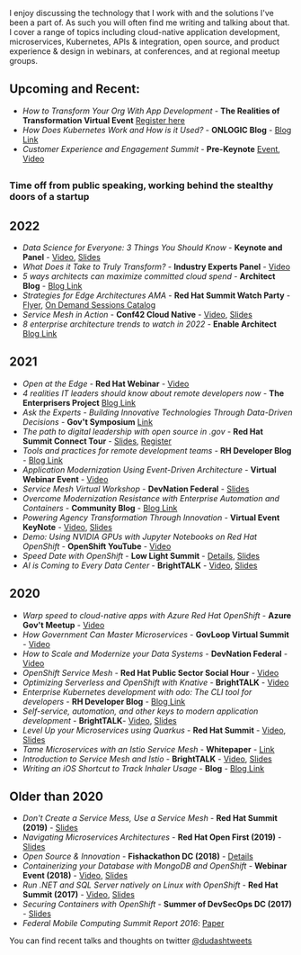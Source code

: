 I enjoy discussing the technology that I work with and the solutions I've been a part of.
As such you will often find me writing and talking about that. I cover a range of topics including cloud-native application development, microservices, Kubernetes, APIs & integration, open source, and product experience & design in webinars, at conferences, and at regional meetup groups.

## Upcoming and Recent:
* *How to Transform Your Org With App Development* - **The Realities of Transformation Virtual Event** [Register here](https://go.govloop.com/digital-transformation-playbook.html)
* *How Does Kubernetes Work and How is it Used?* - **ONLOGIC Blog** - [Blog Link](https://www.onlogic.com/company/io-hub/how-does-kubernetes-work-and-how-is-it-used/)
* *Customer Experience and Engagement Summit* - **Pre-Keynote** [Event](https://www.govexec.com/sponsor-content/CXSummit2023/), [Video](https://player.performedia.com/ge23-23/player/closing-keynote/)

## 
### Time off from public speaking, working behind the stealthy doors of a startup
## 

## 2022
* *Data Science for Everyone: 3 Things You Should Know* - **Keynote and Panel** - [Video](https://go.govloop.com/data-science), [Slides](./presentations/2022_Data_Science_AIML_Open_Source_and_MLOps.pdf)
* *What Does it Take to Truly Transform?* - **Industry Experts Panel** - [Video](https://go.govloop.com/hybrid-apps.html)
* *5 ways architects can maximize committed cloud spend* - **Architect Blog** - [Blog Link](https://www.redhat.com/architect/committed-cloud-spend)
* *Strategies for Edge Architectures AMA* - **Red Hat Summit Watch Party** - [Flyer](./presentations/2022_WatchPartyEdgeAMA.pdf.pdf), [On Demand Sessions Catalog](https://events.experiences.redhat.com/widget/redhat/sum22/SessionCatalog22)
* *Service Mesh in Action* - **Conf42 Cloud Native** - [Video](https://youtu.be/Hn9snYYzeBI), [Slides](./presentations/2022_ServiceMesh_in_Action-Spring.pdf)
* *8 enterprise architecture trends to watch in 2022* - **Enable Architect** [Blog Link](https://www.redhat.com/architect/2022-trends-enterprise-architects)

## 2021
* *Open at the Edge* - **Red Hat Webinar** - [Video](https://www.redhat.com/en/events/webinar/open-at-the-infrastructure-edge-transforming-raw-data-into-warfare-dominance)
* *4 realities IT leaders should know about remote developers now* - **The Enterprisers Project** [Blog Link](https://enterprisersproject.com/article/2021/11/remote-developers-4-realities-it-leaders-should-know)
* *Ask the Experts - Building Innovative Technologies Through Data-Driven Decisions* - **Gov't Symposium** [Link](https://upgather.com/redhat/govsymposium/agenda/)
* *The path to digital leadership with open source in .gov* - **Red Hat Summit Connect Tour** - [Slides](./presentations/2021-SummitConnect_RedHat-for-Government.pdf), [Register](https://www.redhat.com/en/summit/connect#locations--dates)
* *Tools and practices for remote development teams* - **RH Developer Blog** - [Blog Link](https://developers.redhat.com/articles/2021/10/12/tools-and-practices-remote-development-teams)
* *Application Modernization Using Event-Driven Architecture* - **Virtual Webinar Event** - [Video](https://carahsoft.zoom.us/rec/share/_Is5Qlvm3mr4gvC2_rzri8lRFimACWtf9nU7sfAkWchmsnAmW32WrfalXiwYcDzM.LYsTa0Bfi9FC_Jun)
* *Service Mesh Virtual Workshop* - **DevNation Federal** - [Slides](./presentations/2021_DNF_Service_Mesh_Workshop.pdf)
* *Overcome Modernization Resistance with Enterprise Automation and Containers* - **Community Blog** - [Blog Link](https://www.carahsoft.com/community/red-hat-automation-and-containers-blog-2021)
* *Powering Agency Transformation Through Innovation* - **Virtual Event KeyNote** - [Video](https://go.govloop.com/transformation-roadmap.html), [Slides](./presentations/2021_TransformationInnovationKeynote.pdf)
* *Demo: Using NVIDIA GPUs with Jupyter Notebooks on Red Hat OpenShift* - **OpenShift YouTube** - [Video](https://www.youtube.com/watch?v=Pm29sQhH3fI&t=2s)
* *Speed Date with OpenShift* - **Low Light Summit** - [Details](https://www.ncsi.com/event/lowlight/presenters/redhat/), [Slides](./presentations/2021_Speed_Date_with_OpenShift.pdf)
* *AI is Coming to Every Data Center* - **BrightTALK** - [Video](https://www.brighttalk.com/webcast/10415/466836), [Slides](./presentations/2021_AI_is_Coming_to_Every_Data_Center.pdf)

## 2020
* *Warp speed to cloud-native apps with Azure Red Hat OpenShift* - **Azure Gov't Meetup** - [Video](https://www.meetup.com/DCAzureGov/events/270066053/)
* *How Government Can Master Microservices* - **GovLoop Virtual Summit** - [Video](https://go.govloop.com/gov-tech-trends-2021)
* *How to Scale and Modernize your Data Systems* - **DevNation Federal** - [Video](https://www.brighttalk.com/webcast/18381/437018)
* *OpenShift Service Mesh* - **Red Hat Public Sector Social Hour** - [Video](https://www.brighttalk.com/webcast/16623/427738)
* *Optimizing Serverless and OpenShift with Knative* - **BrightTALK** - [Video](https://www.brighttalk.com/webcast/16623/432634)
* *Enterprise Kubernetes development with odo: The CLI tool for developers* - **RH Developer Blog** - [Blog Link](https://developers.redhat.com/blog/2020/06/16/enterprise-kubernetes-development-with-odo-the-cli-tool-for-developers#)
* *Self-service, automation, and other keys to modern application development* - **BrightTALK**- [Video](https://www.brighttalk.com/webcast/16623/418677), [Slides](./presentations/2020ModernizingAppDevelopment-K8svSummit.pdf)
* *Level Up your Microservices using Quarkus* - **Red Hat Summit** - [Video](https://youtu.be/Wz9bpT3cjvs), [Slides]("./presentations/2020_Level-Up-your-Microservices-with-Quarkus.pdf")
* *Tame Microservices with an Istio Service Mesh* - **Whitepaper** - [Link](https://www.redhat.com/en/resources/tame-microservices-istio-service-mesh-overview)
* *Introduction to Service Mesh and Istio* - **BrightTALK** - [Video](https://www.brighttalk.com/webcast/16623/408664), [Slides](./presentations/2020IntroductionToIstioAndServiceMesh.pdf)
* *Writing an iOS Shortcut to Track Inhaler Usage* - **Blog** - [Blog Link](https://dudash.medium.com/writing-an-ios-shortcut-to-track-inhaler-usage-52c0cbbc9c91)

## Older than 2020
* *Don't Create a Service Mess, Use a Service Mesh* - **Red Hat Summit (2019)** - [Slides](./presentations/DUDASH-ServiceMeshSummit2019.pdf)
* *Navigating Microservices Architectures* - **Red Hat Open First (2019)** - [Slides](./presentations/2019-OpenFirst-Navigating-Microservices.pdf)
* *Open Source & Innovation* - **Fishackathon DC (2018)** - [Details](https://fishackathon.co/past-runs)
* *Containerizing your Database with MongoDB and OpenShift* - **Webinar Event (2018)** - [Video](https://carahevents.carahsoft.com/Event/Details/76133-govevents), [Slides](./presentations/ContainerizingyourDatabasewithMongoDBandOpenShift.pdf)
* *Run .NET and SQL Server natively on Linux with OpenShift* - **Red Hat Summit (2017)** - [Video](https://www.youtube.com/watch?v=xrC7IqOfpWQ), [Slides](./presentations/Summit2017-dotNETandSQLServeronLinux.pdf)
* *Securing Containers with OpenShift* - **Summer of DevSecOps DC (2017)** - [Slides](./presentations/DCEvent-ContainerSecuritywithOpenShift.pdf)
* *Federal Mobile Computing Summit Report 2016*: [Paper](https://atarc.org/wp-content/uploads/2019/01/2016-10-ATARC-Federal-Mobile-Summit-White-Paper.pdf)

You can find recent talks and thoughts on twitter <a href="https://twitter.com/dudashtweets">@dudashtweets</a>
